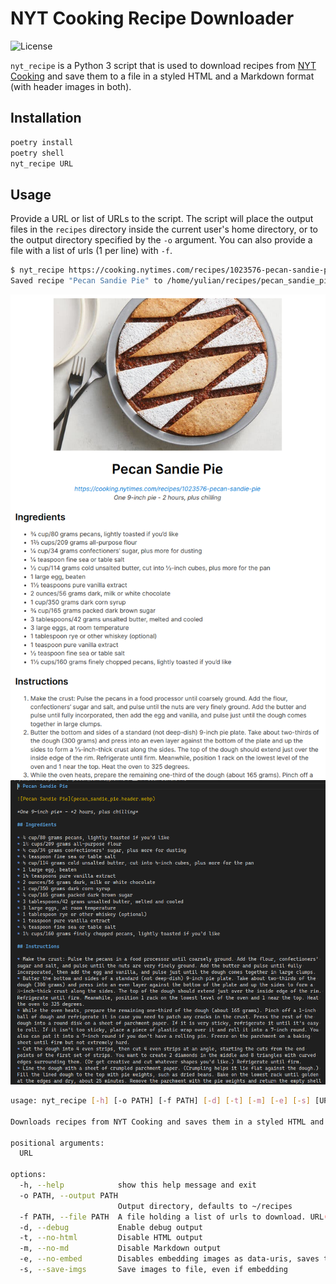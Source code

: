# NYT Cooking Recipe Downloader

![License](https://img.shields.io/github/license/daegalus/nyt_recipe)

`nyt_recipe` is a Python 3 script that is used to download recipes from
[NYT Cooking](https://cooking.nytimes.com/) and save them to a file in
a styled HTML and a Markdown format (with header images in both).

## Installation

```sh
poetry install
poetry shell
nyt_recipe URL
```

## Usage

Provide a URL or list of URLs to the script. The script will place the output
files in the `recipes` directory inside the current user's home directory, or
to the output directory specified by the `-o` argument. You can also provide
a file with a list of urls (1 per line) with `-f`.

```bash
$ nyt_recipe https://cooking.nytimes.com/recipes/1023576-pecan-sandie-pie
Saved recipe "Pecan Sandie Pie" to /home/yulian/recipes/pecan_sandie_pie.html and /home/yulian/recipes/pecan_sandie_pie.md
```

![example recipe](screenshots/recipe_html.png)
![example recipe](screenshots/recipe_md.png)

```sh
usage: nyt_recipe [-h] [-o PATH] [-f PATH] [-d] [-t] [-m] [-e] [-s] [URL ...]

Downloads recipes from NYT Cooking and saves them in a styled HTML and Markdown format

positional arguments:
  URL

options:
  -h, --help            show this help message and exit
  -o PATH, --output PATH
                        Output directory, defaults to ~/recipes
  -f PATH, --file PATH  A file holding a list of urls to download. URL(s) will be appended
  -d, --debug           Enable debug output
  -t, --no-html         Disable HTML output
  -m, --no-md           Disable Markdown output
  -e, --no-embed        Disables embedding images as data-uris, saves to file
  -s, --save-imgs       Save images to file, even if embedding
```
